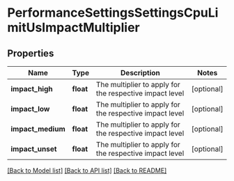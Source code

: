 # PerformanceSettingsSettingsCpuLimitUsImpactMultiplier

## Properties
Name | Type | Description | Notes
------------ | ------------- | ------------- | -------------
**impact_high** | **float** | The multiplier to apply for the respective impact level | [optional] 
**impact_low** | **float** | The multiplier to apply for the respective impact level | [optional] 
**impact_medium** | **float** | The multiplier to apply for the respective impact level | [optional] 
**impact_unset** | **float** | The multiplier to apply for the respective impact level | [optional] 

[[Back to Model list]](../README.md#documentation-for-models) [[Back to API list]](../README.md#documentation-for-api-endpoints) [[Back to README]](../README.md)


